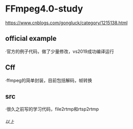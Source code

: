 # FFmpeg4.0-study
https://www.cnblogs.com/gongluck/category/1215138.html

## official example

·官方的例子代码，做了少量修改，vs2019成功编译运行

## Cff

·ffmpeg的简单封装，目前包括解码，帧转换

## src

·很久之前写的学习代码，file2rtmp和rtsp2rtmp

###### 以上
